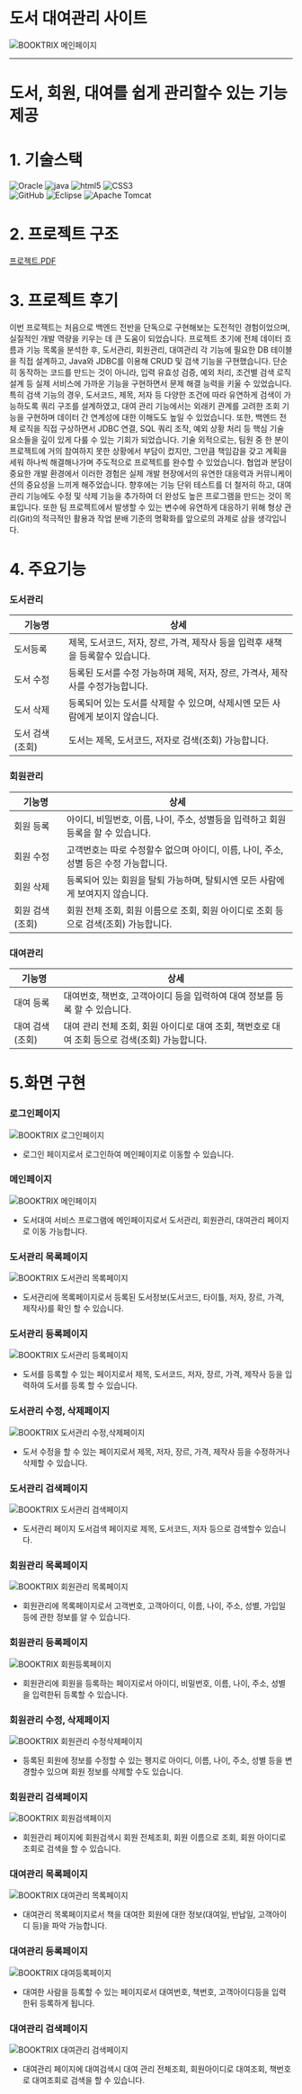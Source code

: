 # 도서 대여관리 사이트
![BOOKTRIX 메인페이지](https://github.com/user-attachments/assets/cf758a3c-68ce-4fc8-9c50-a93e5d38f709)

----------------------------------------------------
# 도서, 회원, 대여를 쉽게 관리할수 있는 기능 제공

# 1. 기술스택
![Oracle](https://img.shields.io/badge/Oracle-F80000?style=for-the-badge&logo=oracle&logoColor=white)
![java](https://img.shields.io/badge/java-%23ED8B00.svg?style=for-the-badge&logo=openjdk&logoColor=white)
![html5](https://img.shields.io/badge/html5-%23E34F26.svg?style=for-the-badge&logo=html5&logoColor=white)
![CSS3](https://img.shields.io/badge/css3-%231572B6.svg?style=for-the-badge&logo=css3&logoColor=white)<br>
![GitHub](https://img.shields.io/badge/github-%23121011.svg?style=for-the-badge&logo=github&logoColor=white)
![Eclipse](https://img.shields.io/badge/Eclipse-FE7A16.svg?style=for-the-badge&logo=Eclipse&logoColor=white)
![Apache Tomcat](https://img.shields.io/badge/apache%20tomcat-%23F8DC75.svg?style=for-the-badge&logo=apache-tomcat&logoColor=black)

# 2. 프로젝트 구조
[프로젝트.PDF](https://drive.google.com/file/d/1TJiXMqMjiDiM2O7P7YARYeI8jkwPc_XS/view?usp=sharing)

# 3. 프로젝트 후기
이번 프로젝트는 처음으로 백엔드 전반을 단독으로 구현해보는 도전적인 경험이었으며, 실질적인 개발 역량을 키우는 데 큰 도움이 되었습니다. 프로젝트 초기에 전체 데이터 흐름과 기능 목록을 분석한 후, 도서관리, 회원관리, 대여관리 각 기능에 필요한 DB 테이블을 직접 설계하고, Java와 JDBC를 이용해 CRUD 및 검색 기능을 구현했습니다. 단순히 동작하는 코드를 만드는 것이 아니라, 입력 유효성 검증, 예외 처리, 조건별 검색 로직 설계 등 실제 서비스에 가까운 기능을 구현하면서 문제 해결 능력을 키울 수 있었습니다.
특히 검색 기능의 경우, 도서코드, 제목, 저자 등 다양한 조건에 따라 유연하게 검색이 가능하도록 쿼리 구조를 설계하였고, 대여 관리 기능에서는 외래키 관계를 고려한 조회 기능을 구현하며 데이터 간 연계성에 대한 이해도도 높일 수 있었습니다. 또한, 백엔드 전체 로직을 직접 구상하면서 JDBC 연결, SQL 쿼리 조작, 예외 상황 처리 등 핵심 기술 요소들을 깊이 있게 다룰 수 있는 기회가 되었습니다.
기술 외적으로는, 팀원 중 한 분이 프로젝트에 거의 참여하지 못한 상황에서 부담이 컸지만, 그만큼 책임감을 갖고 계획을 세워 하나씩 해결해나가며 주도적으로 프로젝트를 완수할 수 있었습니다. 협업과 분담이 중요한 개발 환경에서 이러한 경험은 실제 개발 현장에서의 유연한 대응력과 커뮤니케이션의 중요성을 느끼게 해주었습니다.
향후에는 기능 단위 테스트를 더 철저히 하고, 대여관리 기능에도 수정 및 삭제 기능을 추가하여 더 완성도 높은 프로그램을 만드는 것이 목표입니다. 또한 팀 프로젝트에서 발생할 수 있는 변수에 유연하게 대응하기 위해 형상 관리(Git)의 적극적인 활용과 작업 분배 기준의 명확화를 앞으로의 과제로 삼을 생각입니다.


# 4. 주요기능 
### 도서관리
|기능명|상세|
|--|--|
|도서등록|제목, 도서코드, 저자, 장르, 가격, 제작사 등을 입력후 새책을 등록할수 있습니다.|
|도서 수정| 등록된 도서를 수정 가능하며 제목, 저자, 장르, 가격사, 제작사를 수정가능합니다.|
|도서 삭제|등록되어 있는 도서를 삭제할 수 있으며, 삭제시엔 모든 사람에게 보이지 않습니다.|
|도서 검색(조회)|도서는 제목, 도서코드, 저자로 검색(조회) 가능합니다.|

### 회원관리
|기능명|상세|
|--|--|
|회원 등록|아이디, 비밀번호, 이름, 나이, 주소, 성별등을 입력하고 회원 등록을 할 수 있습니다.|
|회원 수정|고객번호는 따로 수정할수 없으며 아이디, 이름, 나이, 주소, 성별 등은 수정 가능합니다.|
|회원 삭제|등록되어 있는 회원을 탈퇴 가능하며, 탈퇴시엔 모든 사람에게 보여지지 않습니다.|
|회원 검색(조회)|회원 전체 조회, 회원 이름으로 조회, 회원 아이디로 조회 등으로 검색(조회) 가능합니다.|

### 대여관리
|기능명|상세|
|--|--|
|대여 등록|대여번호, 책번호, 고객아이디 등을 입력하여 대여 정보를 등록 할 수 있습니다.|
|대여 검색(조회)|대여 관리 전체 조회,  회원 아이디로 대여 조회, 책번호로 대여 조회 등으로 검색(조회) 가능합니다.|

# 5.화면 구현
### 로그인페이지
![BOOKTRIX 로그인페이지](https://github.com/user-attachments/assets/d9d6c172-6cb2-4dc6-8cd0-7686725aaa09)
- 로그인 페이지로서 로그인하여 메인페이지로 이동할 수 있습니다.
  
### 메인페이지
![BOOKTRIX 메인페이지](https://github.com/user-attachments/assets/9166423f-4db2-4497-b9f1-6e8d0c3410ac)
- 도서대여 서비스 프로그램에 메인페이지로서 도서관리, 회원관리, 대여관리 페이지로 이동 가능합니다.

### 도서관리 목록페이지
![BOOKTRIX 도서관리 목록페이지](https://github.com/user-attachments/assets/9a63066b-d227-4aac-897c-b6147222dec8)
- 도서관리에 목록페이지로서 등록된 도서정보(도서코드, 타이틀, 저자, 장르, 가격, 제작사)를 확인 할 수 있습니다.

### 도서관리 등록페이지
![BOOKTRIX 도서관리 등록페이지](https://github.com/user-attachments/assets/885ef8b3-77c5-419e-af28-9d5f17794c0e)
- 도서를 등록할 수 있는 페이지로서 제목, 도서코드, 저자, 장르, 가격, 제작사 등을 입력하여 도서를 등록 할 수 있습니다.

### 도서관리 수정, 삭제페이지
![BOOKTRIX 도서관리 수정,삭제페이지](https://github.com/user-attachments/assets/1c84d911-a59c-4d1a-b44e-e5795a9b85b1)
- 도서 수정을 할 수 있는 페이지로서 제목, 저자, 장르, 가격, 제작사 등을 수정하거나 삭제할 수 있습니다.

### 도서관리 검색페이지
![BOOKTRIX 도서관리 검색페이지](https://github.com/user-attachments/assets/69d33452-6bf3-4f6c-aa49-f874c28f08f5)
- 도서관리 페이지 도서검색 페이지로 제목, 도서코드, 저자 등으로 검색할수 있습니다.

### 회원관리 목록페이지
![BOOKTRIX 회원관리 목록페이지](https://github.com/user-attachments/assets/d841c465-8a7e-4956-937a-a92a8c0c3566)
- 회원관리에 목록페이지로서 고객번호, 고객아이디, 이름, 나이, 주소, 성별, 가입일 등에 관한 정보를 알 수 있습니다.

### 회원관리 등록페이지
![BOOKTRIX 회원등록페이지](https://github.com/user-attachments/assets/494b3b61-a304-4a75-bc1d-513eefc3b9ff)
- 회원관리에 회원을 등록하는 페이지로서 아이디, 비밀번호, 이름, 나이, 주소, 성별을 입력한뒤 등록할 수 있습니다.

### 회원관리 수정, 삭제페이지
![BOOKTRIX 회원관리 수정삭제페이지](https://github.com/user-attachments/assets/e485eb46-a6ad-442c-8c48-8a7867f175cd)
- 등록된 회원에 정보를 수정할 수 있는 펭지로 아이디, 이름, 나이, 주소, 성별 등을 변경할수 있으며 회원 정보를 삭제할 수도 있습니다.

### 회원관리 검색페이지
![BOOKTRIX 회원검색페이지](https://github.com/user-attachments/assets/7dacd912-09a6-4c42-9704-02d6b672a85c)
- 회원관리 페이지에 회원검색시 회원 전체조회, 회원 이름으로 조회, 회원 아이디로 조회로 검색을 할 수 있습니다.

### 대여관리 목록페이지
![BOOKTRIX 대여관리 목록페이지](https://github.com/user-attachments/assets/9f391df1-4b22-4ba4-b71a-ec75a7aa188a)
- 대여관리 목록페이지로서 책을 대여한 회원에 대한 정보(대여일, 반납일, 고객아이디 등)을 파악 가능합니다.

### 대여관리 등록페이지
![BOOKTRIX 대여등록페이지](https://github.com/user-attachments/assets/5d419083-cb9d-466b-b519-e3f96f0c5726)
- 대여한 사람을 등록할 수 있는 페이지로서 대여번호, 책번호, 고객아이디등을 입력한뒤 등록하게 됩니다.

### 대여관리 검색페이지
![BOOKTRIX 대여관리 검색페이지](https://github.com/user-attachments/assets/a4c9bfea-6a45-4bc6-bdd2-3b3d94f5aad0)
- 대여관리 페이지에 대여검색시 대여 관리 전체조회, 회원아이디로 대여조회, 책번호로 대여조회로 검색을 할 수 있습니다.
